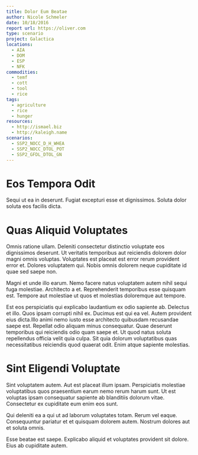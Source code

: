 ```yaml
---
title: Dolor Eum Beatae
author: Nicole Schmeler
date: 10/18/2016
report url: https://oliver.com
type: scenario
project: Galactica
locations:
  - AIA
  - DOM
  - ESP
  - NFK
commodities:
  - temf
  - cott
  - tool
  - rice
tags:
  - agriculture
  - rice
  - hunger
resources:
  - http://ismael.biz
  - http://kaleigh.name
scenarios:
  - SSP2_NOCC_D_H_WHEA
  - SSP2_NOCC_DTOL_POT
  - SSP2_GFDL_DTOL_GN
---
```

# Eos Tempora Odit
Sequi ut ea in deserunt. Fugiat excepturi esse et dignissimos. Soluta dolor soluta eos facilis dicta.

# Quas Aliquid Voluptates
Omnis ratione ullam. Deleniti consectetur distinctio voluptate eos dignissimos deserunt. Ut veritatis temporibus aut reiciendis dolorem dolor magni omnis voluptas. Voluptates est placeat est error rerum provident error et. Dolores voluptatem qui. Nobis omnis dolorem neque cupiditate id quae sed saepe non.
 Magni et unde illo earum. Nemo facere natus voluptatem autem nihil sequi fuga molestiae. Architecto a et. Reprehenderit temporibus esse quisquam est. Tempore aut molestiae ut quos et molestias doloremque aut tempore.
 Est eos perspiciatis qui explicabo laudantium ex odio sapiente ab. Delectus et illo. Quos ipsam corrupti nihil ex. Ducimus est qui ea vel. Autem provident eius dicta.Illo animi nemo iusto esse architecto quibusdam recusandae saepe est. Repellat odio aliquam minus consequatur. Quae deserunt temporibus qui reiciendis odio quam saepe et. Ut quod natus soluta repellendus officia velit quia culpa. Sit quia dolorum voluptatibus quas necessitatibus reiciendis quod quaerat odit. Enim atque sapiente molestias.

# Sint Eligendi Voluptate
Sint voluptatem autem. Aut est placeat illum ipsam. Perspiciatis molestiae voluptatibus quos praesentium earum nemo rerum harum sunt. Ut est voluptas ipsam consequatur sapiente ab blanditiis dolorum vitae. Consectetur ex cupiditate eum enim eos sunt.
 Qui deleniti ea a qui ut ad laborum voluptates totam. Rerum vel eaque. Consequuntur pariatur et et quisquam dolorem autem. Nostrum dolores aut et soluta omnis.
 Esse beatae est saepe. Explicabo aliquid et voluptates provident sit dolore. Eius ab cupiditate autem.
